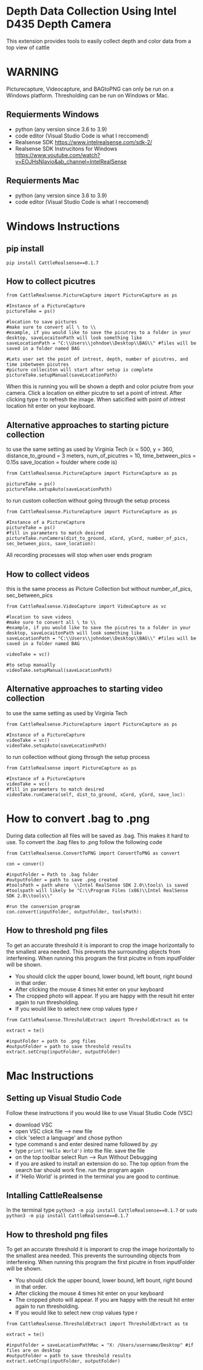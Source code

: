 
# Depth Data Collection Using Intel D435 Depth Camera
This extension provides tools to easily collect depth and color data from a top view of cattle

# WARNING
Picturecapture, Videocapture, and BAGtoPNG can only be run on a Windows platform. Thresholding can be run on Windows or Mac.

## Requierments Windows
- python (any version since 3.6 to 3.9)
- code editor (Visual Studio Code is what I reccomend)
- Realsense SDK https://www.intelrealsense.com/sdk-2/
- Realsense SDK Instrucitons for Windows https://www.youtube.com/watch?v=EOJHsNIayio&ab_channel=IntelRealSense
## Requierments Mac
- python (any version since 3.6 to 3.9)
- code editor (Visual Studio Code is what I reccomend)




# Windows Instructions
## pip install 
```
pip install CattleRealsense==0.1.7
```
## How to collect picutres 

```
from CattleRealsense.PictureCapture import PictureCapture as ps

#Instance of a PictureCapture
pictureTake = ps()

#location to save pictures
#make sure to convert all \ to \\
#example, if you would like to save the picutres to a folder in your desktop, saveLocaitonPath will look something like
saveLocationPath = "C:\\Users\\johndoe\\Desktop\\BAG\\" #files will be saved in a folder named BAG 

#Lets user set the point of intrest, depth, number of picutres, and time inbetween picutres
#picture colleciton will start after setup is complete
pictureTake.setupManual(saveLocationPath)
```
When this is running you will be shown a depth and color pciutre from your camera. Click a location on either picutre to set a point of intrest. After clicking type r to refresh the image. When saticified with point of intrest location hit enter on your keyboard.
## Alternative approaches to starting picture collection

to use the same setting as used by Virginia Tech (x = 500, y = 360, distance_to_ground = 3 meters, 
                                                  num_of_picutres = 10, time_between_pics = 0.15s
                                                  save_location = foulder where code is)
```
from CattleRealsense.PictureCapture import PictureCapture as ps

pictureTake = ps()
pictureTake.setupAuto(saveLocationPath)
```
to run custom collection without going through the setup process
```
from CattleRealsense.PictureCapture import PictureCapture as ps

#Instance of a PictureCapture
pictureTake = ps()
#fill in parameters to match desired 
pictureTake.runCamera(dist_to_ground, xCord, yCord, number_of_pics, sec_between_pics, save_location):
```
All recording processes will stop when user ends program 

## How to collect videos 
this is the same process as Picture Collection but without number_of_pics, sec_between_pics
```
from CattleRealsense.VideoCapture import VideoCapture as vc

#location to save videos
#make sure to convert all \ to \\
#example, if you would like to save the picutres to a folder in your desktop, saveLocaitonPath will look something like
saveLocationPath = "C:\\Users\\johndoe\\Desktop\\BAG\\" #files will be saved in a folder named BAG 

videoTake = vc()

#to setup manually
videoTake.setupManual(saveLocationPath)
```
## Alternative approaches to starting video collection

to use the same setting as used by Virginia Tech
```
from CattleRealsense.PictureCapture import PictureCapture as ps

#Instance of a PictureCapture
videoTake = vc()
videoTake.setupAuto(saveLocationPath)
```
to run collection without giong through the setup process
```
from CattleRealsense import PictureCapture as ps

#Instance of a PictureCapture
videoTake = vc()
#fill in parameters to match desired 
videoTake.runCamera(self, dist_to_ground, xCord, yCord, save_loc):
```

# How to convert .bag to .png
During data collection all files will be saved as .bag. This makes it hard to use. To convert the .bag files to .png follow the following code

```
from CattleRealsense.ConvertToPNG import ConvertToPNG as convert

con = conver()

#inputFolder = Path to .bag folder 
#outputFolder = path to save .png created
#toolsPath = path where  \\Intel RealSense SDK 2.0\\tools\ is saved
#toolspath will likely be "C:\\Program Files (x86)\\Intel RealSense SDK 2.0\\tools\\"

#run the conversion program
con.convert(inputFolder, outputFolder, toolsPath):
```

## How to threshold png files
To get an accurate threshold it is imporant to crop the image horizontally to the smallest area needed.
This prevents the surrounding objects from interfereing. 
When running this program the first picutre in from inputFolder will be shown.
 - You should click the upper bound, lower bound, left bount, right bound in that order.
 - After clicking the mouse 4 times hit enter on your keyboard
 - The cropped photo will appear. If you are happy with the result hit enter again to run thresholding.
 - If you would like to select new crop values type r
```
from CattleRealsense.ThresholdExtract import ThresholdExtract as te

extract = te()

#inputFolder = path to .png files
#outputFolder = path to save threshold results
extract.setCrop(inputFolder, outputFolder)
```

# Mac Instructions 

## Setting up Visual Studio Code
Follow these instructions if you would like to use Visual Studio Code (VSC)
 - download VSC
 - open VSC click file --> new file
 - click 'select a language' and chose python
 - type command s and enter desired name followed by .py
 - type ```print('Hello World')``` into the file. save the file
 - on the top toolbar select Run --> Run Without Debugging 
 - if you are asked to install an extension do so. The top option from the search bar should work fine. run the program again
 - if 'Hello World' is printed in the terminal you are good to continue. 

## Intalling CattleRealsense
 In the terminal type ```python3 -m pip install CattleRealsense==0.1.7``` or ```sudo python3 -m pip install CattleRealsense==0.1.7```

## How to threshold png files
To get an accurate threshold it is imporant to crop the image horizontally to the smallest area needed.
This prevents the surrounding objects from interfereing. 
When running this program the first picutre in from inputFolder will be shown.
 - You should click the upper bound, lower bound, left bount, right bound in that order.
 - After clicking the mouse 4 times hit enter on your keyboard
 - The cropped photo will appear. If you are happy with the result hit enter again to run thresholding.
 - If you would like to select new crop values type r
```
from CattleRealsense.ThresholdExtract import ThresholdExtract as te

extract = te()

#inputFolder = saveLocationPathMac = "X: /Users/username/Desktop" #if files are on desktop
#outputFolder = path to save threshold results
extract.setCrop(inputFolder, outputFolder)
```

